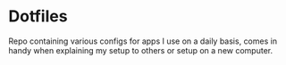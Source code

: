 # Dotfiles

Repo containing various configs for apps I use on a daily basis, comes in handy when explaining my setup to others or setup on a new computer.

